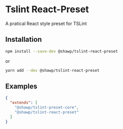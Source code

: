 # Tslint React-Preset

A pratical React style preset for TSLint

## Installation

```bash
npm install --save-dev @shawp/tslint-react-preset
```
or
```bash
yarn add --dev @shawp/tslint-react-preset
```

## Examples

```json
{
  "extends": [
    "@shawp/tslint-preset-core",
    "@shawp/tslint-react-preset"
  ]
}
```
